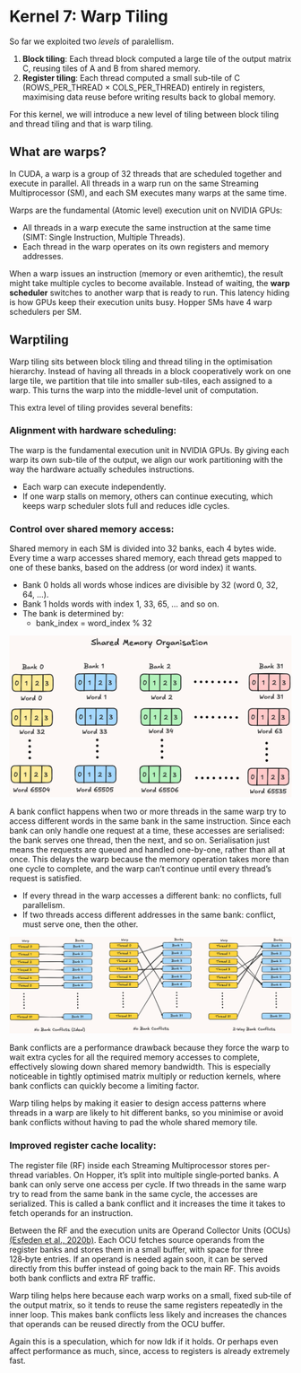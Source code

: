 # Kernel 7: Warp Tiling

So far we exploited two *levels* of paralellism. 

1. **Block tiling**: Each thread block computed a large tile of the output matrix C, reusing tiles of A and B from shared memory.
2. **Register tiling**: Each thread computed a small sub-tile of C (ROWS_PER_THREAD × COLS_PER_THREAD) entirely in registers, maximising data reuse before writing results back to
   global memory.

For this kernel, we will introduce a new level of tiling between block tiling and thread tiling and that is warp tiling.

## What are warps? 

In CUDA, a warp is a group of 32 threads that are scheduled together and execute in parallel.
All threads in a warp run on the same Streaming Multiprocessor (SM), and each SM executes many warps at the same time.

Warps are the fundamental (Atomic level) execution unit on NVIDIA GPUs:
-	All threads in a warp execute the same instruction at the same time (SIMT: Single Instruction, Multiple Threads).
- Each thread in the warp operates on its own registers and memory addresses.

When a warp issues an instruction (memory or even arithemtic), the result might take multiple cycles to become available. Instead of waiting, the **warp scheduler** switches to another warp that is ready to run. This latency hiding is how GPUs keep their execution units busy. Hopper 
SMs have 4 warp schedulers per SM.

## Warptiling

Warp tiling sits between block tiling and thread tiling in the optimisation hierarchy. Instead of having all threads in a block cooperatively work on one large tile, we partition that 
tile into smaller sub-tiles, each assigned to a warp. This turns the warp into the middle-level unit of computation.

This extra level of tiling provides several benefits:

### Alignment with hardware scheduling:
   
The warp is the fundamental execution unit in NVIDIA GPUs. By giving each warp its own sub-tile of the output, we align our work partitioning
with the way the hardware actually schedules instructions.

  - Each warp can execute independently.
  - If one warp stalls on memory, others can continue executing, which keeps warp scheduler slots full and reduces idle cycles.
  
### Control over shared memory access:

Shared memory in each SM is divided into 32 banks, each 4 bytes wide. Every time a warp accesses shared memory, each thread gets mapped to one of these banks, based on the address (or word index) it wants.

- Bank 0 holds all words whose indices are divisible by 32 (word 0, 32, 64, …).
- Bank 1 holds words with index 1, 33, 65, … and so on.
- The bank is determined by:
   - bank_index = word_index % 32

![Bank Organisation](../figures/BanksOrg.excalidraw.png)

A bank conflict happens when two or more threads in the same warp try to access different words in the same bank in the same instruction. Since each bank can only handle one request at a time, these accesses are serialised: the bank serves one thread, then the next, and so on.
Serialisation just means the requests are queued and handled one-by-one, rather than all at once. This delays the warp because the memory operation takes more than one cycle to complete, and the warp can’t continue until every thread’s request is satisfied.

- If every thread in the warp accesses a different bank: no conflicts, full parallelism.
- If two threads access different addresses in the same bank: conflict, must serve one, then the other.

![Bank Conflicts](../figures/BankConflicts.excalidraw.png)

Bank conflicts are a performance drawback because they force the warp to wait extra cycles for all the required memory accesses to complete, effectively slowing down shared memory bandwidth. This is especially noticeable in tightly optimised matrix multiply or reduction kernels, where bank conflicts can quickly become a limiting factor.

Warp tiling helps by making it easier to design access patterns where threads in a warp are likely to hit different banks, so you minimise or avoid bank conflicts without having to pad the whole shared memory tile.

### Improved register cache locality:
   
The register file (RF) inside each Streaming Multiprocessor stores per-thread variables. On Hopper, it’s split into multiple single‑ported banks.
A bank can only serve one access per cycle. If two threads in the same warp try to read from the same bank in the same cycle, the accesses are 
serialized. This is called a bank conflict and it increases the time it takes to fetch operands for an instruction.

Between the RF and the execution units are Operand Collector Units (OCUs) [(Esfeden et al., 2020b)](https://microarch.org/micro53/papers/738300a996.pdf).
Each OCU fetches source operands from the register banks and stores them in a small buffer, with space for three 128‑byte entries. If an operand is 
needed again soon, it can be served directly from this buffer instead of going back to the main RF. This avoids both bank conflicts and extra RF traffic.

Warp tiling helps here because each warp works on a small, fixed sub‑tile of the output matrix, so it tends to reuse the same registers repeatedly 
in the inner loop. This makes bank conflicts less likely and increases the chances that operands can be reused directly from the OCU buffer.

Again this is a speculation, which for now Idk if it holds. Or perhaps even affect performance as much, since, access to registers is already extremely fast.
 

